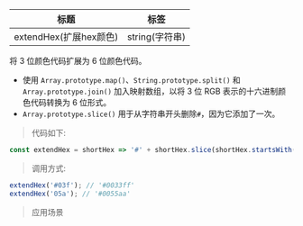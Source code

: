 |  标题   | 标签  |
|  ----  | ----  |
| extendHex(扩展hex颜色) | string(字符串) |

将 3 位颜色代码扩展为 6 位颜色代码。

* 使用 `Array.prototype.map()`、`String.prototype.split()` 和 `Array.prototype.join()` 加入映射数组，以将 3 位 RGB 表示的十六进制颜色代码转换为 6 位形式。
* `Array.prototype.slice()` 用于从字符串开头删除`#`，因为它添加了一次。

> 代码如下:

```js
const extendHex = shortHex => '#' + shortHex.slice(shortHex.startsWith("#") ? 1 : 0).split("").map(x => x + x).join("");
```

> 调用方式:

```js
extendHex('#03f'); // '#0033ff'
extendHex('05a'); // '#0055aa'
```

> 应用场景